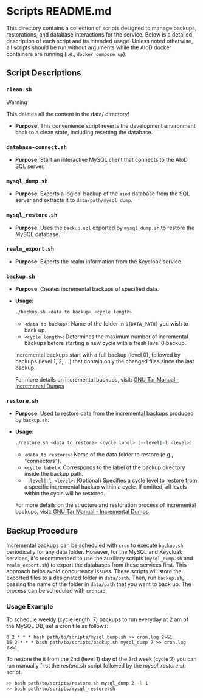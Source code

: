 # Scripts README.md

This directory contains a collection of scripts designed to manage backups, restorations, and database interactions for the service. Below is a detailed description of each script and its intended usage.
Unless noted otherwise, all scripts should be run without arguments while the AIoD docker containers are running (i.e., `docker compose up`).

## Script Descriptions

### `clean.sh`

> [!WARNING]
> This deletes all the content in the data/ directory!
- **Purpose**: This convenience script reverts the development environment back to a clean state, including resetting the database.


### `database-connect.sh`

- **Purpose**: Start an interactive MySQL client that connects to the AIoD SQL server. 

### `mysql_dump.sh`

- **Purpose**: Exports a logical backup of the `aiod` database from the SQL server and extracts it to `data/path/mysql_dump`.

### `mysql_restore.sh`

- **Purpose**: Uses the `backup.sql` exported by `mysql_dump.sh` to restore the MySQL database.

### `realm_export.sh`

- **Purpose**: Exports the realm information from the Keycloak service.

### `backup.sh`

- **Purpose**: Creates incremental backups of specified data.
- **Usage**:
  ```bash
  ./backup.sh <data to backup> <cycle length>
  ```
  - `<data to backup>`: Name of the folder in `${DATA_PATH}` you wish to back up.
  - `<cycle length>`: Determines the maximum number of incremental backups before starting a new cycle with a fresh level 0 backup.

  Incremental backups start with a full backup (level 0), followed by backups (level 1, 2, ...) that contain only the changed files since the last backup.

  For more details on incremental backups, visit: [GNU Tar Manual - Incremental Dumps](https://www.gnu.org/software/tar/manual/html_section/Incremental-Dumps.html)

### `restore.sh`

- **Purpose**: Used to restore data from the incremental backups produced by `backup.sh`.
- **Usage**:
  ```bash
  ./restore.sh <data to restore> <cycle label> [--level|-l <level>]
  ```
  - `<data to restore>`: Name of the data folder to restore (e.g., "connectors").
  - `<cycle label>`: Corresponds to the label of the backup directory inside the backup path.
  - `--level|-l <level>`: (Optional) Specifies a cycle level to restore from a specific incremental backup within a cycle. If omitted, all levels within the cycle will be restored.

  For more details on the structure and restoration process of incremental backups, visit: [GNU Tar Manual - Incremental Dumps](https://www.gnu.org/software/tar/manual/html_section/Incremental-Dumps.html)

## Backup Procedure

Incremental backups can be scheduled with `cron` to execute `backup.sh` periodically for any data folder. However, for the MySQL and Keycloak services, it's recommended to use the auxiliary scripts (`mysql_dump.sh` and `realm_export.sh`) to export the databases from these services first. This approach helps avoid concurrency issues. These scripts will store the exported files to a designated folder in `data/path`. Then, run `backup.sh`, passing the name of the folder in `data/path` that you want to back up. The process can be scheduled with `crontab`.

### Usage Example

To schedule weekly (cycle length: 7) backups to run everyday at 2 am of the MySQL DB, set a cron file as follows: 

```cron
0 2 * * * bash path/to/scripts/mysql_bump.sh >> cron.log 2>&1
15 2 * * * bash path/to/scripts/backup.sh mysql_dump 7 >> cron.log 2>&1
```

To restore the it from the 2nd (level 1) day of the 3rd week (cycle 2) you can run manually first the _restore.sh_ script followed by the _mysql_restore.sh_ script.

```bash
>> bash path/to/scripts/restore.sh mysql_dump 2 -l 1
>> bash path/to/scripts/mysql_restore.sh
```